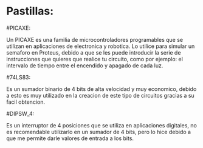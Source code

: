 # Pastillas:
#PICAXE:


Un PICAXE es una familia de microcontroladores programables que se utilizan en aplicaciones de electronica y robotica. Lo utilice para simular un semaforo en Proteus, debido a que se les puede introducir la serie de instrucciones que quieres que realice tu circuito, como por ejemplo: el intervalo de tiempo entre el encendido y apagado de cada luz.


#74LS83:


Es un sumador binario de 4 bits de alta velocidad y muy economico, debido a esto es muy utilizado en la creacion de este tipo de circuitos gracias a su facil obtencion.


#DIPSW_4:


Es un interruptor de 4 posiciones que se utiliza en aplicaciones digitales, no es recomendable utilizarlo en un sumador de 4 bits, pero lo hice debido a que me permite darle valores de entrada a los bits.

